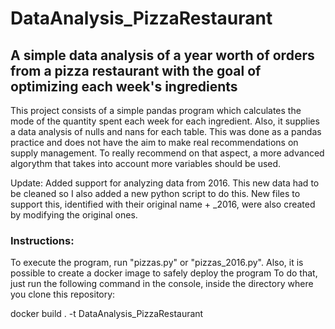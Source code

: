 # DataAnalysis_PizzaRestaurant

## A simple data analysis of a year worth of orders from a pizza restaurant with the goal of optimizing each week's ingredients

This project consists of a simple pandas program which calculates the mode of the quantity spent each week for each ingredient.
Also, it supplies a data analysis of nulls and nans for each table.
This was done as a pandas practice and does not have the aim to make real recommendations on supply management.
To really recommend on that aspect, a more advanced algorythm that takes into account more variables should be used.

Update: 
Added support for analyzing data from 2016. This new data had to be cleaned so I also added a new python script to do this.
New files to support this, identified with their original name + _2016, were also created by modifying the original ones.

### Instructions:
To execute the program, run "pizzas.py" or "pizzas_2016.py".
Also, it is possible to create a docker image to safely deploy the program
To do that, just run the following command in the console, inside the directory where you clone this repository:

docker build . -t DataAnalysis_PizzaRestaurant
